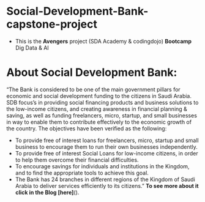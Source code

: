 # Social-Development-Bank-capstone-project
- This is the **Avengers** project (SDA Academy & codingdojo)  **Bootcamp** Dig Data & AI







# **About Social Development Bank:**

  “The Bank is considered to be one of the main government pillars for economic and social development funding to the citizens in Saudi Arabia. SDB focus’s in providing social financing products and business solutions to the low-income citizens, and creating awareness in financial planning & saving, as well as funding freelancers, micro, startup, and small businesses in way to enable them to contribute effectively to the economic growth of the country. The objectives have been verified as the following:

- To provide free of interest loans for freelancers, micro, startup and small business to encourage them to run their own businesses independently.
- To provide free of interest Social Loans for low-income citizens, in order to help them overcome their financial difficulties.
- To encourage savings for individuals and institutions in the Kingdom, and to find the appropriate tools to achieve this goal.
- The Bank has 24 branches in different regions of the Kingdom of Saudi Arabia to deliver services efficiently to its citizens.”
**To see more about it click in the Blog [here]**().
